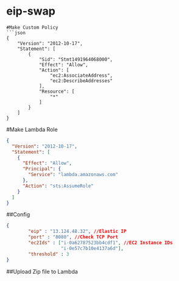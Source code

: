 # eip-swap

```
#Make Custom Policy
```json
{
    "Version": "2012-10-17",
    "Statement": [
        {
            "Sid": "Stmt1491964068000",
            "Effect": "Allow",
            "Action": [
                "ec2:AssociateAddress",
                "ec2:DescribeAddresses"
            ],
            "Resource": [
                "*"
            ]
        }
    ]
}
```
#Make Lambda Role
```json
{
  "Version": "2012-10-17",
  "Statement": [
    {
      "Effect": "Allow",
      "Principal": {
        "Service": "lambda.amazonaws.com"
      },
      "Action": "sts:AssumeRole"
    }
  ]
}
```

##Config
```json
{
        "eip" : "13.124.48.32", //Elastic IP
        "port" : "8080", //Check TCP Port
        "ec2Ids" : ["i-0a62787523bb4cdf1", //EC2 Instance IDs
                    "i-0e57c7b10e4137a6d"],
        "threshold" : 3
}

```

##Upload Zip file to Lambda
